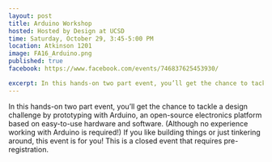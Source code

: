 ```yaml
---
layout: post
title: Arduino Workshop
hosted: Hosted by Design at UCSD
time: Saturday, October 29, 3:45-5:00 PM
location: Atkinson 1201
image: FA16_Arduino.png
published: true
facebook: https://www.facebook.com/events/746837625453930/

excerpt: In this hands-on two part event, you’ll get the chance to tackle a design challenge by prototyping with Arduino, an open-source electronics platform based on easy-to-use hardware and software. (Although no experience working with Arduino is required!) If you like building things or just tinkering around, this event is for you! This is a closed event that requires pre-registration.
---
```

In this hands-on two part event, you’ll get the chance to tackle a design challenge by prototyping with Arduino, an open-source electronics platform based on easy-to-use hardware and software. (Although no experience working with Arduino is required!) If you like building things or just tinkering around, this event is for you! This is a closed event that requires pre-registration.
